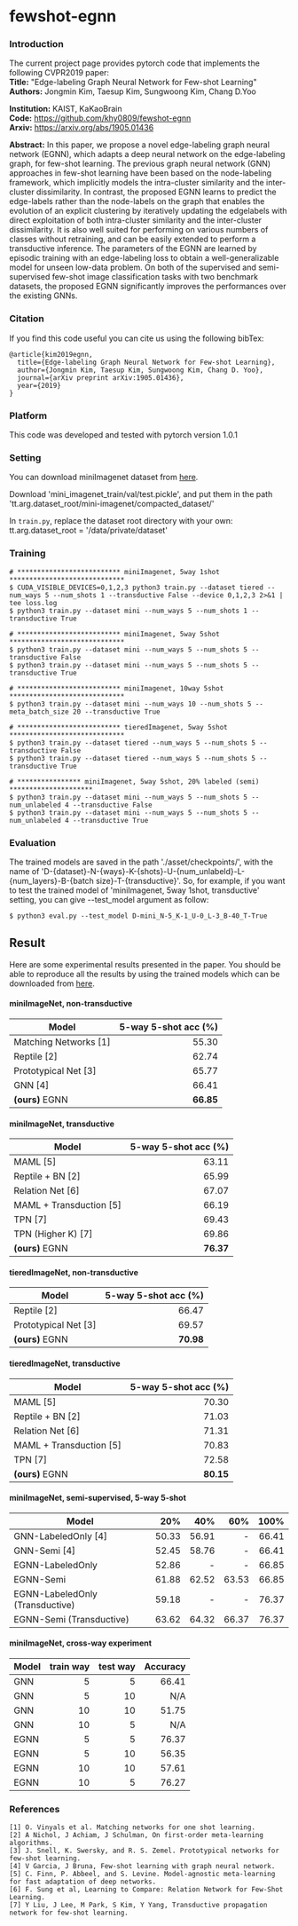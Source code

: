 # fewshot-egnn

### Introduction

The current project page provides pytorch code that implements the following CVPR2019 paper:   
**Title:**      "Edge-labeling Graph Neural Network for Few-shot Learning"    
**Authors:**     Jongmin Kim, Taesup Kim, Sungwoong Kim, Chang D.Yoo

**Institution:** KAIST, KaKaoBrain     
**Code:**        https://github.com/khy0809/fewshot-egnn  
**Arxiv:**       https://arxiv.org/abs/1905.01436

**Abstract:**
In this paper, we propose a novel edge-labeling graph
neural network (EGNN), which adapts a deep neural network
on the edge-labeling graph, for few-shot learning.
The previous graph neural network (GNN) approaches in
few-shot learning have been based on the node-labeling
framework, which implicitly models the intra-cluster similarity
and the inter-cluster dissimilarity. In contrast, the
proposed EGNN learns to predict the edge-labels rather
than the node-labels on the graph that enables the evolution
of an explicit clustering by iteratively updating the edgelabels
with direct exploitation of both intra-cluster similarity
and the inter-cluster dissimilarity. It is also well suited
for performing on various numbers of classes without retraining,
and can be easily extended to perform a transductive
inference. The parameters of the EGNN are learned
by episodic training with an edge-labeling loss to obtain a
well-generalizable model for unseen low-data problem. On
both of the supervised and semi-supervised few-shot image
classification tasks with two benchmark datasets, the proposed
EGNN significantly improves the performances over
the existing GNNs.

### Citation
If you find this code useful you can cite us using the following bibTex:
```
@article{kim2019egnn,
  title={Edge-labeling Graph Neural Network for Few-shot Learning},
  author={Jongmin Kim, Taesup Kim, Sungwoong Kim, Chang D. Yoo},
  journal={arXiv preprint arXiv:1905.01436},
  year={2019}
}
```


### Platform
This code was developed and tested with pytorch version 1.0.1

### Setting

You can download miniImagenet dataset from [here](https://drive.google.com/open?id=15WuREBvhEbSWo4fTr1r-vMY0C_6QWv4w).

Download 'mini_imagenet_train/val/test.pickle', and put them in the path 
'tt.arg.dataset_root/mini-imagenet/compacted_dataset/'

In ```train.py```, replace the dataset root directory with your own:
tt.arg.dataset_root = '/data/private/dataset'



### Training

```
# ************************** miniImagenet, 5way 1shot *****************************
$ CUDA_VISIBLE_DEVICES=0,1,2,3 python3 train.py --dataset tiered --num_ways 5 --num_shots 1 --transductive False --device 0,1,2,3 2>&1 | tee loss.log
$ python3 train.py --dataset mini --num_ways 5 --num_shots 1 --transductive True

# ************************** miniImagenet, 5way 5shot *****************************
$ python3 train.py --dataset mini --num_ways 5 --num_shots 5 --transductive False
$ python3 train.py --dataset mini --num_ways 5 --num_shots 5 --transductive True

# ************************** miniImagenet, 10way 5shot *****************************
$ python3 train.py --dataset mini --num_ways 10 --num_shots 5 --meta_batch_size 20 --transductive True

# ************************** tieredImagenet, 5way 5shot *****************************
$ python3 train.py --dataset tiered --num_ways 5 --num_shots 5 --transductive False
$ python3 train.py --dataset tiered --num_ways 5 --num_shots 5 --transductive True

# **************** miniImagenet, 5way 5shot, 20% labeled (semi) *********************
$ python3 train.py --dataset mini --num_ways 5 --num_shots 5 --num_unlabeled 4 --transductive False
$ python3 train.py --dataset mini --num_ways 5 --num_shots 5 --num_unlabeled 4 --transductive True

```

### Evaluation
The trained models are saved in the path './asset/checkpoints/', with the name of 'D-{dataset}-N-{ways}-K-{shots}-U-{num_unlabeld}-L-{num_layers}-B-{batch size}-T-{transductive}'.
So, for example, if you want to test the trained model of 'miniImagenet, 5way 1shot, transductive' setting, you can give --test_model argument as follow:
```
$ python3 eval.py --test_model D-mini_N-5_K-1_U-0_L-3_B-40_T-True
```


## Result
Here are some experimental results presented in the paper. You should be able to reproduce all the results by using the trained models which can be downloaded from [here](https://drive.google.com/open?id=15WuREBvhEbSWo4fTr1r-vMY0C_6QWv4w).
#### miniImageNet, non-transductive

| Model                    |  5-way 5-shot acc (%)| 
|--------------------------|  ------------------: | 
| Matching Networks [1]    |         55.30        | 
| Reptile [2]              |         62.74        | 
| Prototypical Net [3]     |         65.77        | 
| GNN [4]                  |         66.41        | 
| **(ours)** EGNN          |         **66.85**        | 

#### miniImageNet, transductive

| Model                    |  5-way 5-shot acc (%)| 
|--------------------------|  ------------------: | 
| MAML [5]                 |         63.11        | 
| Reptile + BN [2]         |         65.99        | 
| Relation Net [6]         |         67.07        | 
| MAML + Transduction [5]  |         66.19        | 
| TPN [7]                  |         69.43        | 
| TPN (Higher K) [7]       |         69.86        | 
| **(ours)** EGNN          |         **76.37**        | 

#### tieredImageNet, non-transductive

| Model                    |  5-way 5-shot acc (%)| 
|--------------------------|  ------------------: | 
| Reptile [2]              |         66.47        | 
| Prototypical Net [3]     |         69.57        | 
| **(ours)** EGNN          |         **70.98**        | 

#### tieredImageNet, transductive

| Model                    |  5-way 5-shot acc (%)| 
|--------------------------|  ------------------: | 
| MAML [5]                 |         70.30        | 
| Reptile + BN [2]         |         71.03        | 
| Relation Net [6]         |         71.31        | 
| MAML + Transduction [5]  |         70.83        | 
| TPN [7]                  |         72.58        | 
| **(ours)** EGNN          |         **80.15**        | 


#### miniImageNet, semi-supervised, 5-way 5-shot

| Model                    |  20%                 | 40%                 | 60%                 | 100%                 | 
|--------------------------|  ------------------: | ------------------: | ------------------: | ------------------:  | 
| GNN-LabeledOnly [4]       |      50.33                |      56.91               |        -             |        66.41              |
| GNN-Semi [4]             |      52.45                |      58.76               |        -             |        66.41              |
| EGNN-LabeledOnly         |      52.86                |        -             |            -         |            66.85          |
| EGNN-Semi                |      61.88                |        62.52             |        63.53             |    66.85                  |
| EGNN-LabeledOnly (Transductive) |      59.18         |         -            |           -          |           76.37           |
| EGNN-Semi (Transductive)        |      63.62         |        64.32             |        66.37             |   76.37                   |


#### miniImageNet, cross-way experiment
| Model                    |  train way                 | test way                 |  Accuracy |
|--------------------------|  ------------------: | ------------------: | ------------------: |
| GNN       |      5                |      5               |      66.41     |
| GNN       |      5                |      10               |     N/A      |
| GNN       |      10                |     10            |       51.75    |
| GNN       |      10             |      5              |       N/A    |
| EGNN       |      5             |      5              |       76.37    |
| EGNN       |      5             |      10              |       56.35    |
| EGNN       |      10             |      10              |       57.61   |
| EGNN       |      10             |      5              |       76.27   |



### References
```
[1] O. Vinyals et al. Matching networks for one shot learning.
[2] A Nichol, J Achiam, J Schulman, On first-order meta-learning algorithms.
[3] J. Snell, K. Swersky, and R. S. Zemel. Prototypical networks for few-shot learning.
[4] V Garcia, J Bruna, Few-shot learning with graph neural network.
[5] C. Finn, P. Abbeel, and S. Levine. Model-agnostic meta-learning for fast adaptation of deep networks.
[6] F. Sung et al, Learning to Compare: Relation Network for Few-Shot Learning.
[7] Y Liu, J Lee, M Park, S Kim, Y Yang, Transductive propagation network for few-shot learning.
